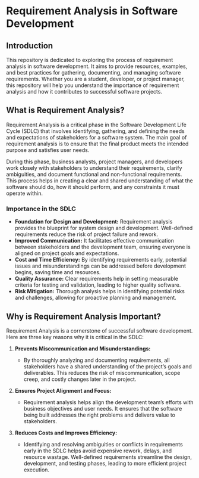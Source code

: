 # Requirement Analysis in Software Development

## Introduction

This repository is dedicated to exploring the process of requirement analysis in software development. It aims to provide resources, examples, and best practices for gathering, documenting, and managing software requirements. Whether you are a student, developer, or project manager, this repository will help you understand the importance of requirement analysis and how it contributes to successful software projects.

## What is Requirement Analysis?

Requirement Analysis is a critical phase in the Software Development Life Cycle (SDLC) that involves identifying, gathering, and defining the needs and expectations of stakeholders for a software system. The main goal of requirement analysis is to ensure that the final product meets the intended purpose and satisfies user needs.

During this phase, business analysts, project managers, and developers work closely with stakeholders to understand their requirements, clarify ambiguities, and document functional and non-functional requirements. This process helps in creating a clear and shared understanding of what the software should do, how it should perform, and any constraints it must operate within.

### Importance in the SDLC

- **Foundation for Design and Development:** Requirement analysis provides the blueprint for system design and development. Well-defined requirements reduce the risk of project failure and rework.
- **Improved Communication:** It facilitates effective communication between stakeholders and the development team, ensuring everyone is aligned on project goals and expectations.
- **Cost and Time Efficiency:** By identifying requirements early, potential issues and misunderstandings can be addressed before development begins, saving time and resources.
- **Quality Assurance:** Clear requirements help in setting measurable criteria for testing and validation, leading to higher quality software.
- **Risk Mitigation:** Thorough analysis helps in identifying potential risks and challenges, allowing for proactive planning and management.

## Why is Requirement Analysis Important?

Requirement Analysis is a cornerstone of successful software development. Here are three key reasons why it is critical in the SDLC:

1. **Prevents Miscommunication and Misunderstandings:**
	- By thoroughly analyzing and documenting requirements, all stakeholders have a shared understanding of the project’s goals and deliverables. This reduces the risk of miscommunication, scope creep, and costly changes later in the project.

2. **Ensures Project Alignment and Focus:**
	- Requirement analysis helps align the development team’s efforts with business objectives and user needs. It ensures that the software being built addresses the right problems and delivers value to stakeholders.

3. **Reduces Costs and Improves Efficiency:**
	- Identifying and resolving ambiguities or conflicts in requirements early in the SDLC helps avoid expensive rework, delays, and resource wastage. Well-defined requirements streamline the design, development, and testing phases, leading to more efficient project execution.
